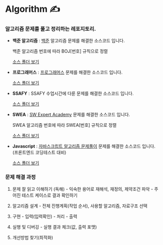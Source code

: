 # Algorithm ✍

### 알고리즘 문제를 풀고 정리하는 레포지토리.

- **백준 알고리즘** : [백준](https://www.acmicpc.net/) 알고리즘 문제를 해결한 소스코드 입니다. 
  
  백준 알고리즘 번호에 따라 BOJ\[번호] 규칙으로 정렬
  
  [소스 폴더 보기](./src/baekjoon) 
   
- **프로그래머스** : [프로그래머스](https://programmers.co.kr/) 문제를 해결한 소스코드 입니다.
  
  [소스 폴더 보기](./src/programmers)
  
- **SSAFY** : SSAFY 수업시간에 다룬 문제를 해결한 소스코드 입니다.
  
  [소스 폴더 보기](./src/ssafy)

- **SWEA** : [SW Expert Academy](https://swexpertacademy.com/main/main.do) 문제를 해결한 소스코드 입니다.
  
  SWEA 알고리즘 번호에 따라 SWEA\[번호] 규칙으로 정렬

  [소스 폴더 보기](./src/swea)
  
- **Javascript** : [자바스크립트 알고리즘 문제풀이](https://www.inflearn.com/course/%EC%9E%90%EB%B0%94%EC%8A%A4%ED%81%AC%EB%A6%BD%ED%8A%B8-%EC%95%8C%EA%B3%A0%EB%A6%AC%EC%A6%98-%EB%AC%B8%EC%A0%9C%ED%92%80%EC%9D%B4) 문제를 해결한 소스코드 입니다. (프론트엔드 코딩테스트 대비)

  [소스 폴더 보기](./src/javascript)

### 문제 해결 과정
  1. 문제 잘 읽고 이해하기 (독해)
  	- 익숙한 용어로 재해석, 재정의, 제약조건 파악
  	- 주어진 테스트 케이스로 결과 확인하기
  
  2. 알고리즘 설계
  	- 전체 진행계획(작업 순서), 사용할 알고리즘, 자료구조 선택
  
  3. 구현
  	- 입력(입력확인) - 처리 - 출력
  
  4. 실행 및 디버깅
  	- 실행 결과 체크(값, 출력 포맷)
  
  5. 개선방법 찾기(최적화)